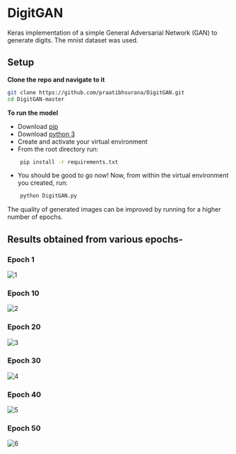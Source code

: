 # DigitGAN
Keras implementation of a simple General Adversarial Network (GAN) to generate digits.
The mnist dataset was used.

## Setup

**Clone the repo and navigate to it**
```bash
git clone https://github.com/praatibhsurana/DigitGAN.git
cd DigitGAN-master
```

**To run the model**
- Download [pip](https://pip.pypa.io/en/stable/installing/)
- Download [python 3](https://www.python.org/downloads/)
- Create and activate your virtual environment 
- From the root directory run:
```bash
    pip install -r requirements.txt
```
- You should be good to go now! Now, from within the virtual environment you created, run:
```bash
    python DigitGAN.py
```
The quality of generated images can be improved by running for a higher number of epochs.

## Results obtained from various epochs-

### Epoch 1
![1](https://github.com/praatibhsurana/DigitGAN/blob/master/Generator_Checkpoints/gan_generated_image_epoch_1.png?raw=true)

### Epoch 10
![2](https://github.com/praatibhsurana/DigitGAN/blob/master/Generator_Checkpoints/gan_generated_image_epoch_10.png?raw=true)

### Epoch 20
![3](https://github.com/praatibhsurana/DigitGAN/blob/master/Generator_Checkpoints/gan_generated_image_epoch_20.png?raw=true)

### Epoch 30
![4](https://github.com/praatibhsurana/DigitGAN/blob/master/Generator_Checkpoints/gan_generated_image_epoch_30.png?raw=true)

### Epoch 40
![5](https://github.com/praatibhsurana/DigitGAN/blob/master/Generator_Checkpoints/gan_generated_image_epoch_40.png?raw=true)

### Epoch 50
![6](https://github.com/praatibhsurana/DigitGAN/blob/master/Generator_Checkpoints/gan_generated_image_epoch_50.png?raw=true)
